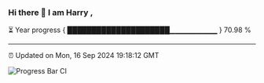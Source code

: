 ### Hi there 👋 I am Harry , 

⏳ Year progress { █████████████████████▁▁▁▁▁▁▁▁▁ } 70.98 %

---

⏰ Updated on Mon, 16 Sep 2024 19:18:12 GMT

![Progress Bar CI](https://github.com/duykhang68/duykhang68/workflows/Progress%20Bar%20CI/badge.svg)
